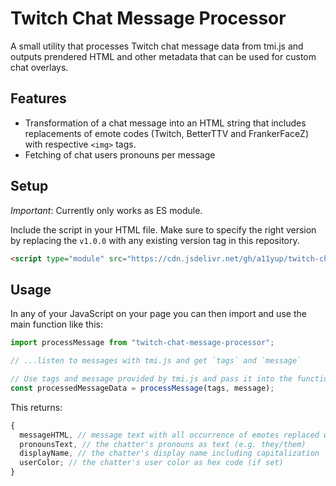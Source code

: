 # Twitch Chat Message Processor

A small utility that processes Twitch chat message data from tmi.js and outputs prendered HTML and other metadata that can be used for custom chat overlays.

## Features

- Transformation of a chat message into an HTML string that includes replacements of emote codes (Twitch, BetterTTV and FrankerFaceZ) with respective `<img>` tags.
- Fetching of chat users pronouns per message

## Setup

*Important*: Currently only works as ES module.

Include the script in your HTML file. Make sure to specify the right version by replacing the `v1.0.0` with any existing version tag in this repository.

```html
<script type="module" src="https://cdn.jsdelivr.net/gh/a11yup/twitch-chat-message-processor@v1.0.0/dist/browser.min.js"></script>
```

## Usage

In any of your JavaScript on your page you can then import and use the main function like this:

```js
import processMessage from "twitch-chat-message-processor";

// ...listen to messages with tmi.js and get `tags` and `message`

// Use tags and message provided by tmi.js and pass it into the function
const processedMessageData = processMessage(tags, message);
```

This returns:

```js
{
  messageHTML, // message text with all occurrence of emotes replaced with <img> tags
  pronounsText, // the chatter's pronouns as text (e.g. they/them)
  displayName, // the chatter's display name including capitalization
  userColor; // the chatter's user color as hex code (if set)
}
```
